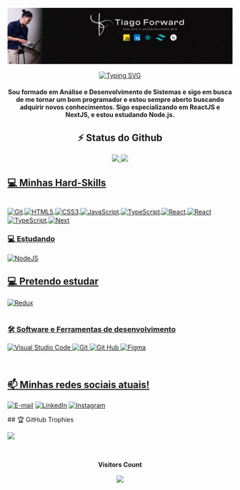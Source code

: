 ![](design-capa.png)

<div align="center">
 
[![Typing SVG](https://readme-typing-svg.demolab.com?font=Fira+Code&size=24&duration=3000&pause=1000&color=D83B7D&center=falso&vCenter=falso&repeat=falso&random=falso&width=500&height=70&lines=Bem+vindo+ao+meu+perfil+%E2%9C%A8;Sou+Desenvolvedor+Front-end+%F0%9F%96%A5%EF%B8%8F%F0%9F%96%B1%EF%B8%8F%F0%9F%91%A8%E2%80%8D%F0%9F%92%BB)](https://git.io/typing-svg)

<div align="center">

 #### Sou formado em Análise e Desenvolvimento de Sistemas e sigo em busca de me tornar um bom programador e estou sempre aberto buscando adquirir novos conhecimentos. Sigo especializando em ReactJS e NextJS, e estou estudando Node.js.

</div>

<div align="center">
 
 ## ⚡ Status do Github
 
</div>
 
<div align="center">
   <a href="https://github.com/tiago-forward">
   <img height="180em" src="https://github-readme-stats.vercel.app/api?username=tiago-forward&show_icons=true&theme=radical&include_all_commits=true&count_private=true"/>
   <img height="180em" src="https://github-readme-stats.vercel.app/api/top-langs/?username=tiago-forward&layout=compact&langs_count=6&theme=radical"/>
</div>

<div align="left">
 
 ## 💻 Minhas Hard-Skills
 
</div>

<div style="display: inline_block" align="left">
 
 <br>
  <img align="center" alt="Git" height="32" width="40" src="https://cdn.simpleicons.org/git" />
  <img align="center" alt="HTML5" height="32" width="40" src="https://cdn.simpleicons.org/html5" />
  <img align="center" alt="CSS3" height="32" width="40" src="https://cdn.simpleicons.org/css3" />
  <img align="center" alt="JavaScript" height="32" width="40" src="https://cdn.simpleicons.org/javascript" />
  <img align="center" alt="TypeScript" height="32" width="40" src="https://cdn.simpleicons.org/typescript" />
  <img align="center" alt="React" height="32" width="40" src="https://cdn.simpleicons.org/react" />
  <img align="center" alt="React" height="32" width="40" src="https://cdn.simpleicons.org/styledcomponents" />
  <img align="center" alt="TypeScript" height="32" width="40" src="https://cdn.simpleicons.org/tailwindcss" />
  <img align="center" alt="Next" height="32" width="40" src="https://cdn.simpleicons.org/next.js" />
 <br>

 <div align="left">

   ### 💻 Estudando

 </div>
 
  <img align="center" alt="NodeJS" height="32" width="40" src="https://cdn.simpleicons.org/node.js" />
  
 </div>
 

 <div align="left">
  
  ## 💻 Pretendo estudar
 
  <img align="center" alt="Redux" height="32" width="40" src="https://cdn.simpleicons.org/redux/eeeeee/3e4754" />
  
 </div>

</div>

<br>

<div align="left">
  
### 🛠️ Software e Ferramentas de desenvolvimento

![Visual Studio Code](https://img.shields.io/badge/Visual%20Studio%20Code-000?style=for-the-badge&logo=Visual-Studio-Code&logoColor=D83B7D&color:141321)
![Git](https://img.shields.io/badge/Git-000?style=for-the-badge&logo=Git&logoColor=D83B7D&color:141321)
![Git Hub](https://img.shields.io/badge/GiHub-000?style=for-the-badge&logo=GitHub&logoColor=D83B7D&color:141321)
![Figma](https://img.shields.io/badge/-Figma-000?style=for-the-badge&logo=Figma&logoColor=D83B7D&color:141321)

</div>

<br/>

<div align="left">
 
## 📫 Minhas redes sociais atuais!

[![E-mail](https://img.shields.io/badge/-Email-000?style=for-the-badge&logo=microsoft-outlook&logoColor=D83B7D&&color:141321)](mailto:devtiagoforward@gmail.com)
[![LinkedIn](https://img.shields.io/badge/-LinkedIn-000?style=for-the-badge&logo=linkedin&logoColor=D83B7D&&color:141321)](https://www.linkedin.com/in/tiago-lacerda-devfrontend/)
[![Instagram](https://img.shields.io/badge/-Instagram-000?style=for-the-badge&logo=instagram&logoColor=D83B7D&color:141321)](https://www.instagram.com/lacerda_forward/)

<div>
 ## 🏆 GitHub Trophies
 
 ![](https://github-profile-trophy.vercel.app/?username=tiago-forward&theme=dark&no-frame=false&no-bg=false&margin-w=4)
</div>

<div align="center">
 <br><p align="centre"><b>Visitors Count</b></p>  
 <p align="center"><img align="center" src="https://profile-counter.glitch.me/{tiago-forward}/count.svg" /></p> 
 <br>
</div>
